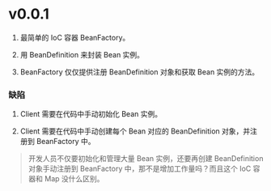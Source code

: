 # v0.0.1

1. 最简单的 IoC 容器 BeanFactory。

2. 用 BeanDefinition 来封装 Bean 实例。

3. BeanFactory 仅仅提供注册 BeanDefinition 对象和获取 Bean 实例的方法。


### 缺陷

1. Client 需要在代码中手动初始化 Bean 实例。

2. Client 需要在代码中手动创建每个 Bean 对应的 BeanDefinition 对象，并注册到 BeanFactory 中。

> 开发人员不仅要初始化和管理大量 Bean 实例，还要再创建 BeanDefinition 对象手动注册到 BeanFactory 中，那不是增加工作量吗？而且这个 IoC 容器和 Map 没什么区别。